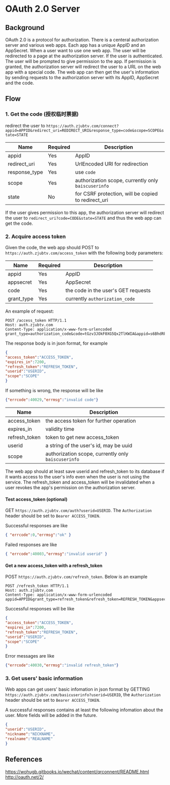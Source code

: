 OAuth 2.0 Server
======================

## Background

OAuth 2.0 is a protocol for authorization. There is a centeral authorization server and various web apps. Each app has a unique AppID and an AppSecret. When a user want to use one web app. The user will be redirected to a page at the authorization server. If the user is authenticated. The user will be prompted to give permission to the app. If permission is granted, the authorization server will redirect the user to a URL on the web app with a special code. The web app can then get the user's information by sending requests to the authorization server with its AppID, AppSecret and the code.

## Flow

### 1. Get the code (授权临时票据)

redirect the user to `https://auth.zjubtv.com/connect?appid=APPID&redirect_uri=REDIRECT_URI&response_type=code&scope=SCOPE&state=STATE`

Name | Required | Description
-----|---------|------
appid| Yes  | AppID
redirect_uri | Yes | UrlEncoded URI for redirection
response_type | Yes | use `code`
scope | Yes | authorization scope, currently only `baiscuserinfo`
state | No | for CSRF protection, will be copied to redirect_uri

If the user gives permission to this app, the authorization server will redirect the user to `redirect_uri?code=CODE&state=STATE` and thus the web app can get the code.

### 2. Acquire access token

Given the code, the web app should POST to `https://auth.zjubtv.com/access_token` with the following body parameters:

Name | Required | Description
-----|---------|------
appid | Yes | AppID
appsecret | Yes | AppSecret
code | Yes | the code in the user's GET requests
grant_type | Yes | currently `authorization_code`

An example of request:
```
POST /access_token HTTP/1.1
Host: auth.zjubtv.com
Content-Type: application/x-www-form-urlencoded
grant_type=authorization_code&code=tGzv3JOkF0XG5Qx2TlKWIA&appid=s6BhdRkqt3&appsecret=7Fjfp0ZBr1KtDRbnfVdmIw
```

The response body is in json format, for example
```json
{
"access_token":"ACCESS_TOKEN",
"expires_in":7200,
"refresh_token":"REFRESH_TOKEN",
"userid":"USERID",
"scope":"SCOPE"
}
```

If something is wrong, the response will be like
```json
{"errcode":40029,"errmsg":"invalid code"}
```

Name | Description
-----|------
access_token | the access token for further operation
expires_in | validity time
refresh_token | token to get new access_token
userid | a string of the user's id, may be uuid
scope | authorization scope, currently only `baiscuserinfo`

The web app should at least save userid and refresh_token to its database if it wants access to the user's info even when the user is not using the service. The refresh_token and access_token will be invalidated when a user revokes the app's permission on the authorization server.

#### Test access_token (optional)

GET `https://auth.zjubtv.com/auth?userid=USERID`. The `Authorization` header should be set to `Bearer ACCESS_TOKEN`.

Successful responses are like
```json
{ "errcode":0,"errmsg":"ok" }
```

Failed responses are like
```json
{ "errcode":40003,"errmsg":"invalid userid" }
```

#### Get a new access_token with a refresh_token

POST `https://auth.zjubtv.com/refresh_token`. Below is an example

```
POST /refresh_token HTTP/1.1
Host: auth.zjubtv.com
Content-Type: application/x-www-form-urlencoded
appid=APPID&grant_type=refresh_token&refresh_token=REFRESH_TOKEN&appsecret=7Fjfp0ZBr1KtDRbnfVdmIw
```

Successful responses will be like
```json
{
"access_token":"ACCESS_TOKEN",
"expires_in":7200,
"refresh_token":"REFRESH_TOKEN",
"userid":"USERID",
"scope":"SCOPE"
}
```

Error messages are like
```json
{"errcode":40030,"errmsg":"invalid refresh_token"}
```

### 3. Get users' basic information

Web apps can get users' basic infomation in json format by GETTING `https://auth.zjubtv.com/basicuserinfo?userid=USERID`, the `Authorization` header should be set to `Bearer ACCESS_TOKEN`.

A successful responses contains at least the following infomation about the user. More fields will be added in the future.
```json
{
"userid":"USERID",
"nickname":"NICKNAME",
"realname":"REALNAME"
}
```

## References

https://wohugb.gitbooks.io/wechat/content/qrconnent/README.html
http://oauth.net/2/
